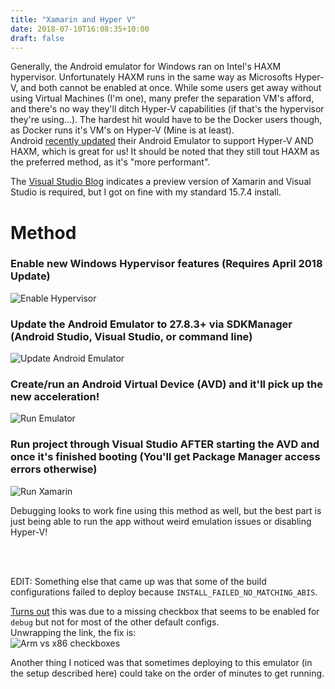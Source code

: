 ```yaml
---
title: "Xamarin and Hyper V"
date: 2018-07-10T16:08:35+10:00
draft: false
---
```


Generally, the Android emulator for Windows ran on Intel's HAXM hypervisor. Unfortunately HAXM runs in the same way as Microsofts Hyper-V, and both cannot be enabled at once. While some users get away without using Virtual Machines (I'm one), many prefer the separation VM's afford, and there's no way they'll ditch Hyper-V capabilities (if that's the hypervisor they're using...). The hardest hit would have to be the Docker users though, as Docker runs it's VM's on Hyper-V (Mine is at least).  
Android [recently updated](https://android-developers.googleblog.com/2018/07/android-emulator-amd-processor-hyper-v.html) their Android Emulator to support Hyper-V AND HAXM, which is great for us! It should be noted that they still tout HAXM as the preferred method, as it's "more performant".  

The [Visual Studio Blog](https://blogs.msdn.microsoft.com/visualstudio/2018/05/08/hyper-v-android-emulator-support/) indicates a preview version of Xamarin and Visual Studio is required, but I got on fine with my standard 15.7.4 install.  
# Method
### Enable new Windows Hypervisor features (Requires April 2018 Update)
![Enable Hypervisor](/img/XamarinHyperV/WindowsFeaturesHyperV.png)
### Update the Android Emulator to 27.8.3+ via SDKManager (Android Studio, Visual Studio, or command line) 
![Update Android Emulator](/img/XamarinHyperV/EmulatorUpdate.png)
### Create/run an Android Virtual Device (AVD) and it'll pick up the new acceleration!
![Run Emulator](/img/XamarinHyperV/AndroidEmulatorScreen.png)
### Run project through Visual Studio AFTER starting the AVD and once it's finished booting (You'll get Package Manager access errors otherwise)
![Run Xamarin](/img/XamarinHyperV/AndroidEmulatorXamarin.png)

Debugging looks to work fine using this method as well, but the best part is just being able to run the app without weird emulation issues or disabling Hyper-V!  

<br></br>  

EDIT: Something else that came up was that some of the build configurations failed to deploy because `INSTALL_FAILED_NO_MATCHING_ABIS`.  

[Turns out](https://stackoverflow.com/questions/24572052/install-failed-no-matching-abis-when-install-apk) this was due to a missing checkbox that seems to be enabled for `debug` but not for most of the other default configs.  
Unwrapping the link, the fix is:  
![Arm vs x86 checkboxes](/img/XamarinHyperV/Armx86Fix.png)  

Another thing I noticed was that sometimes deploying to this emulator (in the setup described here) could take on the order of minutes to get running.